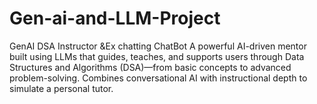 # Gen-ai-and-LLM-Project
GenAI DSA Instructor &amp;Ex chatting ChatBot A powerful AI-driven mentor built using LLMs that guides, teaches, and supports users through Data Structures and Algorithms (DSA)—from basic concepts to advanced problem-solving. Combines conversational AI with instructional depth to simulate a personal tutor.
